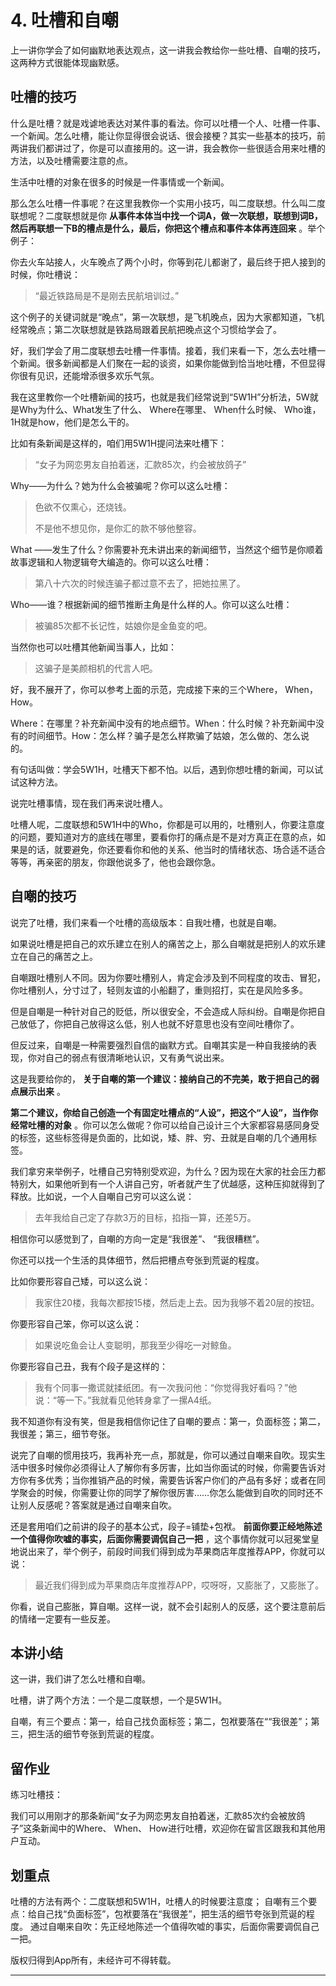 # 4. 吐槽和自嘲

上一讲你学会了如何幽默地表达观点，这一讲我会教给你一些吐槽、自嘲的技巧，这两种方式很能体现幽默感。

## 吐槽的技巧

什么是吐槽？就是戏谑地表达对某件事的看法。你可以吐槽一个人、吐槽一件事、一个新闻。怎么吐槽，能让你显得很会说话、很会接梗？其实一些基本的技巧，前两讲我们都讲过了，你是可以直接用的。这一讲，我会教你一些很适合用来吐槽的方法，以及吐槽需要注意的点。

生活中吐槽的对象在很多的时候是一件事情或一个新闻。

那么怎么吐槽一件事呢？在这里我教你一个实用小技巧，叫二度联想。什么叫二度联想呢？二度联想就是你 **从事件本体当中找一个词A，做一次联想，联想到词B，然后再联想一下B的槽点是什么，最后，你把这个槽点和事件本体再连回来** 。举个例子：

你去火车站接人，火车晚点了两个小时，你等到花儿都谢了，最后终于把人接到的时候，你吐槽说：

> “最近铁路局是不是刚去民航培训过。”

这个例子的关键词就是“晚点”，第一次联想，是飞机晚点，因为大家都知道，飞机经常晚点；第二次联想就是铁路局跟着民航把晚点这个习惯给学会了。

好，我们学会了用二度联想去吐槽一件事情。接着，我们来看一下，怎么去吐槽一个新闻。很多新闻都是人们聚在一起的谈资，如果你能做到恰当地吐槽，不但显得你很有见识，还能增添很多欢乐气氛。

我在这里教你一个吐槽新闻的技巧，也就是我们经常说到“5W1H”分析法，5W就是Why为什么、What发生了什么、 Where在哪里、 When什么时候、 Who谁，1H就是how，他们是怎么干的。

比如有条新闻是这样的，咱们用5W1H提问法来吐槽下：

> “女子为网恋男友自拍着迷，汇款85次，约会被放鸽子”

Why——为什么？她为什么会被骗呢？你可以这么吐槽：

> 色欲不仅熏心，还烧钱。
> 
> 不是他不想见你，是你汇的款不够他整容。

What ——发生了什么？你需要补充未讲出来的新闻细节，当然这个细节是你顺着故事逻辑和人物逻辑夸大编造的。你可以这么吐槽：

> 第八十六次的时候连骗子都过意不去了，把她拉黑了。

Who——谁？根据新闻的细节推断主角是什么样的人。你可以这么吐槽：

> 被骗85次都不长记性，姑娘你是金鱼变的吧。

当然你也可以吐槽其他新闻当事人，比如：

> 这骗子是美颜相机的代言人吧。

好，我不展开了，你可以参考上面的示范，完成接下来的三个Where， When，How。

Where：在哪里？补充新闻中没有的地点细节。When：什么时候？补充新闻中没有的时间细节。How：怎么样？骗子是怎么样欺骗了姑娘，怎么做的、怎么说的。

有句话叫做：学会5W1H，吐槽天下都不怕。以后，遇到你想吐槽的新闻，可以试试这种方法。

说完吐槽事情，现在我们再来说吐槽人。

吐槽人呢，二度联想和5W1H中的Who，你都是可以用的，吐槽别人，你要注意度的问题，要知道对方的底线在哪里，要看你打的痛点是不是对方真正在意的点，如果是的话，就要避免，你还要看你和他的关系、他当时的情绪状态、场合适不适合等等，再亲密的朋友，你跟他说多了，他也会跟你急。

## 自嘲的技巧

说完了吐槽，我们来看一个吐槽的高级版本：自我吐槽，也就是自嘲。

如果说吐槽是把自己的欢乐建立在别人的痛苦之上，那么自嘲就是把别人的欢乐建立在自己的痛苦之上。

自嘲跟吐槽别人不同。因为你要吐槽别人，肯定会涉及到不同程度的攻击、冒犯，你吐槽别人，分寸过了，轻则友谊的小船翻了，重则招打，实在是风险多多。

但是自嘲是一种针对自己的贬低，所以很安全，不会造成人际纠纷。自嘲是你把自己放低了，你把自己放得这么低，别人也就不好意思也没有空间吐槽你了。

但反过来，自嘲是一种需要强烈自信的幽默方式。自嘲其实是一种自我接纳的表现，你对自己的弱点有很清晰地认识，又有勇气说出来。

这是我要给你的， **关于自嘲的第一个建议：接纳自己的不完美，敢于把自己的弱点展示出来** 。

 **第二个建议，你给自己创造一个有固定吐槽点的“人设”，把这个“人设”，当作你经常吐槽的对象** 。你可以怎么做呢？你可以给自己设计三个大家都容易感同身受的标签，这些标签得是负面的，比如说，矮、胖、穷、丑就是自嘲的几个通用标签。

我们拿穷来举例子，吐槽自己穷特别受欢迎，为什么？因为现在大家的社会压力都特别大，如果他听到有一个人讲自己穷，听者就产生了优越感，这种压抑就得到了释放。比如说，一个人自嘲自己穷可以这么说：

> 去年我给自己定了存款3万的目标，掐指一算，还差5万。

相信你可以感觉到了，自嘲的方向一定是“我很差”、 “我很糟糕”。

你还可以找一个生活的具体细节，然后把槽点夸张到荒诞的程度。

比如你要形容自己矮，可以这么说：

> 我家住20楼，我每次都按15楼，然后走上去。因为我够不着20层的按钮。

你要形容自己笨，你可以这么说：

> 如果说吃鱼会让人变聪明，那我至少得吃一对鲸鱼。

你要形容自己丑，我有个段子是这样的：

> 我有个同事一撒谎就揉纸团。有一次我问他：“你觉得我好看吗？”他说：“等一下。”我就看见他转身拿了一摞A4纸。

我不知道你有没有笑，但是我相信你记住了自嘲的要点：第一，负面标签；第二，我很差；第三，细节夸张。

说完了自嘲的惯用技巧，我再补充一点，那就是，你可以通过自嘲来自吹。现实生活中很多时候你必须得让人了解你有多厉害，比如当你面试的时候，你需要告诉对方你有多优秀；当你推销产品的时候，需要告诉客户你们的产品有多好；或者在同学聚会的时候，你需要让你的同学了解你很厉害……你怎么能做到自吹的同时还不让别人反感呢？答案就是通过自嘲来自吹。

还是套用咱们之前讲的段子的基本公式，段子=铺垫+包袱。 **前面你要正经地陈述一个值得你吹嘘的事实，后面你需要调侃自己一把** ，这个事情你就可以冠冕堂皇地说出来了，举个例子，前段时间我们得到成为苹果商店年度推荐APP，你就可以说：

> 最近我们得到成为苹果商店年度推荐APP，哎呀呀，又膨胀了，又膨胀了。

你看，说自己膨胀，算自嘲。这样一说，就不会引起别人的反感，这个要注意前后的情绪一定要有一些反差。

## 本讲小结

这一讲，我们讲了怎么吐槽和自嘲。

吐槽，讲了两个方法：一个是二度联想，一个是5W1H。

自嘲，有三个要点：第一，给自己找负面标签；第二，包袱要落在““我很差”；第三，把生活的细节夸张到荒诞的程度。

## 留作业

练习吐槽技：

我们可以用刚才的那条新闻“女子为网恋男友自拍着迷，汇款85次约会被放鸽子”这条新闻中的Where、 When、 How进行吐槽，欢迎你在留言区跟我和其他用户互动。

## 划重点

吐槽的方法有两个：二度联想和5W1H，吐槽人的时候要注意度；
自嘲有三个要点：给自己找“负面标签”，包袱要落在“我很差”，把生活的细节夸张到荒诞的程度。
通过自嘲来自吹：先正经地陈述一个值得吹嘘的事实，后面你需要调侃自己一把。

版权归得到App所有，未经许可不得转载。

---
